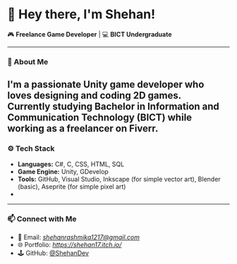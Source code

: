 # 👋 Hey there, I'm Shehan!

🎮 **Freelance Game Developer** | 💻 **BICT Undergraduate**

---

### 🚀 About Me
I'm a passionate **Unity game developer** who loves designing and coding 2D games.  
Currently studying **Bachelor in Information and Communication Technology (BICT)** while working as a **freelancer on Fiverr**.
---

### ⚙️ Tech Stack
- **Languages:** C#, C, CSS, HTML, SQL  
- **Game Engine:** Unity, GDevelop
- **Tools:** GitHub, Visual Studio, Inkscape (for simple vector art), Blender (basic), Aseprite (for simple pixel art)
- 
---



### 📫 Connect with Me
- 💌 Email: *shehanrashmika1217@gmail.com*  
- 🌐 Portfolio: *https://shehan17.itch.io/*  
- 🕹️ GitHub: [@ShehanDev](https://github.com/Shehan17)

<!---
---

> “Build systems, not scripts.” — My approach to game development

⭐ If you like my work, consider following or starring my repositories!

![unnamed](https://user-images.githubusercontent.com/92236288/205500474-7ab0ede3-9d6a-4d88-b316-a99a3f8bcdaa.jpg)



Shehan17/Shehan17 is a ✨ special ✨ repository because its `README.md` (this file) appears on your GitHub profile.
You can click the Preview link to take a look at your changes.
--->
